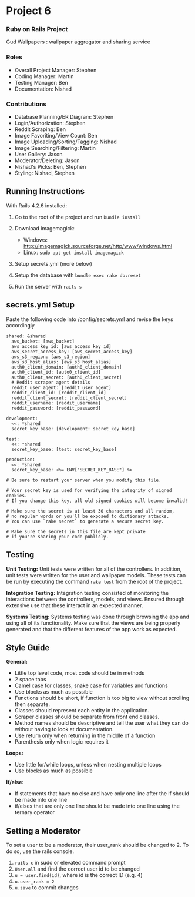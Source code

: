 # Project 6
### Ruby on Rails Project
Gud Wallpapers : wallpaper aggregator and sharing service

### Roles
* Overall Project Manager: Stephen
* Coding Manager: Martin
* Testing Manager: Ben
* Documentation: Nishad

### Contributions
* Database Planning/ER Diagram: Stephen
* Login/Authorization: Stephen
* Reddit Scraping: Ben
* Image Favoriting/View Count: Ben
* Image Uploading/Sorting/Tagging: Nishad
* Image Searching/Filtering: Martin
* User Gallery: Jason
* Moderator/Deleting: Jason
* Nishad's Picks: Ben, Stephen
* Styling: Nishad, Stephen

## Running Instructions
With Rails 4.2.6 installed:
 1. Go to the root of the project and run `bundle install`
 2. Download imagemagick:
    * Windows: http://imagemagick.sourceforge.net/http/www/windows.html
    * Linux: `sudo apt-get install imagemagick`

 3. Setup secrets.yml (more below)
 4. Setup the database with `bundle exec rake db:reset`
 6. Run the server with `rails s`

## secrets.yml Setup
Paste the following code into /config/secrets.yml and revise the keys accordingly
````
shared: &shared
  aws_bucket: [aws_bucket]
  aws_access_key_id: [aws_access_key_id]
  aws_secret_access_key: [aws_secret_access_key]
  aws_s3_region: [aws_s3_region]
  aws_s3_host_alias: [aws_s3_host_alias]
  auth0_client_domain: [auth0_client_domain]
  auth0_client_id: [auto0_client_id]
  auth0_client_secret: [auth0_client_secret]
  # Reddit scraper agent details
  reddit_user_agent: [reddit_user_agent]
  reddit_client_id: [reddit_client_id]
  reddit_client_secret: [reddit_client_secret]
  reddit_username: [reddit_username]
  reddit_password: [reddit_password]

development:
  <<: *shared
  secret_key_base: [development: secret_key_base]

test:
  <<: *shared
  secret_key_base: [test: secret_key_base]

production:
  <<: *shared
  secret_key_base: <%= ENV["SECRET_KEY_BASE"] %>

# Be sure to restart your server when you modify this file.

# Your secret key is used for verifying the integrity of signed cookies.
# If you change this key, all old signed cookies will become invalid!

# Make sure the secret is at least 30 characters and all random,
# no regular words or you'll be exposed to dictionary attacks.
# You can use `rake secret` to generate a secure secret key.

# Make sure the secrets in this file are kept private
# if you're sharing your code publicly.
````

## Testing
**Unit Testing:** Unit tests were written for all of the controllers. In addition, unit tests were written for the user and wallpaper models. These tests can be run by executing the command `rake test` from the root of the project.

**Integration Testing:** Integration testing consisted of monitoring the interactions between the controllers, models, and views. Ensured through extensive use that these interact in an expected manner.

**Systems Testing:** Systems testing was done through browsing the app and using all of its functionality. Make sure that the views are being properly generated and that the different features of the app work as expected.

## Style Guide
**General:**
* Little top level code, most code should be in methods
* 2 space tabs
* Camel case for classes, snake case for variables and functions
* Use blocks as much as possible
* Functions should be short, if function is too big to view without scrolling then separate.
* Classes should represent each entity in the application.
* Scraper classes should be separate from front end classes.
* Method names should be descriptive and tell the user what they can do without having to look at documentation.
* Use return only when returning in the middle of a function
* Parenthesis only when logic requires it

**Loops:**
* Use little for/while loops, unless when nesting multiple loops
* Use blocks as much as possible

**If/else:**
* If statements that have no else and have only one line after the if should be made into one line
* if/elses that are only one line should be made into one line using the ternary operator

## Setting a Moderator
To set a user to be a moderator, their user_rank should be changed to 2. To do so, use the rails console.
 1. `rails c` in sudo or elevated command prompt
 2. `User.all` and find the correct user id to be changed
 3. `u = user.find(id)`, where id is the correct ID (e.g. 4)
 4. `u.user_rank = 2`
 5. `u.save` to commit changes
